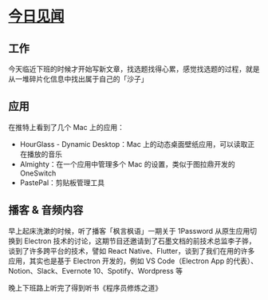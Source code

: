 # [今日见闻](https://github.com/phh95/gitblog/issues/3)

## 工作

今天临近下班的时候才开始写新文章，找选题找得心累，感觉找选题的过程，就是从一堆碎片化信息中找出属于自己的「沙子」

## 应用

在推特上看到了几个 Mac 上的应用：   

* HourGlass - Dynamic Desktop：Mac 上的动态桌面壁纸应用，可以读取正在播放的音乐
* Almighty：在一个应用中管理多个 Mac 的设置，类似于图拉鼎开发的 OneSwitch      
* PastePal：剪贴板管理工具    

## 播客 & 音频内容

早上起床洗漱的时候，听了播客「枫言枫语」一期关于 1Password 从原生应用切换到 Electron 技术的讨论，这期节目还邀请到了石墨文档的前技术总监李子骅，谈到了许多跨平台的技术，譬如 React Native、Flutter，谈到了我们在用的许多应用，其实也是基于 Electron 开发的，例如 VS Code（Electron App 的代表）、Notion、Slack、Evernote 10、Spotify、Wordpress 等    

晚上下班路上听完了得到听书《程序员修炼之道》      
